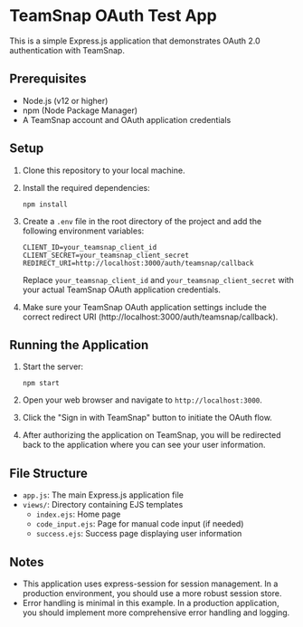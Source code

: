 # TeamSnap OAuth Test App

This is a simple Express.js application that demonstrates OAuth 2.0 authentication with TeamSnap.

## Prerequisites

- Node.js (v12 or higher)
- npm (Node Package Manager)
- A TeamSnap account and OAuth application credentials

## Setup

1. Clone this repository to your local machine.

2. Install the required dependencies:
   ```
   npm install
   ```

3. Create a `.env` file in the root directory of the project and add the following environment variables:
   ```
   CLIENT_ID=your_teamsnap_client_id
   CLIENT_SECRET=your_teamsnap_client_secret
   REDIRECT_URI=http://localhost:3000/auth/teamsnap/callback
   ```
   Replace `your_teamsnap_client_id` and `your_teamsnap_client_secret` with your actual TeamSnap OAuth application credentials.

4. Make sure your TeamSnap OAuth application settings include the correct redirect URI (http://localhost:3000/auth/teamsnap/callback).

## Running the Application

1. Start the server:
   ```
   npm start
   ```

2. Open your web browser and navigate to `http://localhost:3000`.

3. Click the "Sign in with TeamSnap" button to initiate the OAuth flow.

4. After authorizing the application on TeamSnap, you will be redirected back to the application where you can see your user information.

## File Structure

- `app.js`: The main Express.js application file
- `views/`: Directory containing EJS templates
  - `index.ejs`: Home page
  - `code_input.ejs`: Page for manual code input (if needed)
  - `success.ejs`: Success page displaying user information

## Notes

- This application uses express-session for session management. In a production environment, you should use a more robust session store.
- Error handling is minimal in this example. In a production application, you should implement more comprehensive error handling and logging.
